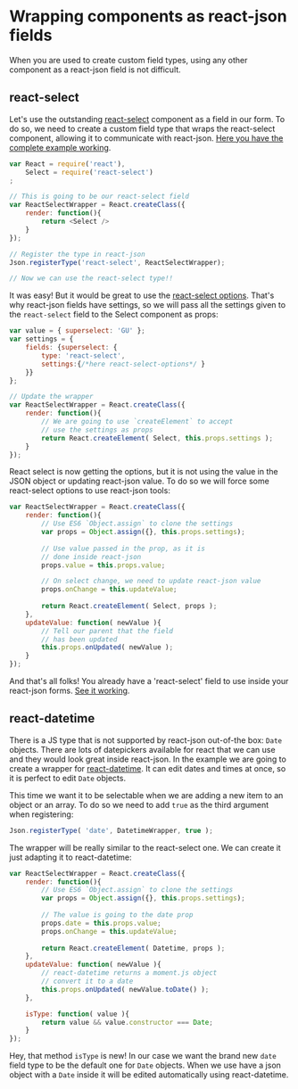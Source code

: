 # Wrapping components as react-json fields
When you are used to create custom field types, using any other component as a react-json field is not difficult.

## react-select
Let's use the outstanding [react-select](https://github.com/JedWatson/react-select) component as a field in our form. To do so, we need to create a custom field type that wraps the react-select component, allowing it to communicate with react-json. [Here you have the complete example working](http://codepen.io/arqex/pen/NqprXx?editors=001).

```js
var React = require('react'),
    Select = require('react-select')
;

// This is going to be our react-select field
var ReactSelectWrapper = React.createClass({
    render: function(){
        return <Select />
    }
});

// Register the type in react-json 
Json.registerType('react-select', ReactSelectWrapper);

// Now we can use the react-select type!!
```

It was easy! But it would be great to use the [react-select options](https://github.com/JedWatson/react-select#further-options). That's why react-json fields have settings, so we will pass all the settings given to the `react-select` field to the Select component as props:
```js
var value = { superselect: 'GU' };
var settings = {
    fields: {superselect: {
        type: 'react-select', 
        settings:{/*here react-select-options*/ } 
    }}
};

// Update the wrapper
var ReactSelectWrapper = React.createClass({
    render: function(){
        // We are going to use `createElement` to accept
        // use the settings as props
        return React.createElement( Select, this.props.settings );
    }
});
```

React select is now getting the options, but it is not using the value in the JSON object or updating react-json value. To do so we will force some react-select options to use react-json tools:
```js
var ReactSelectWrapper = React.createClass({
    render: function(){
        // Use ES6 `Object.assign` to clone the settings
        var props = Object.assign({}, this.props.settings);
        
        // Use value passed in the prop, as it is
        // done inside react-json
        props.value = this.props.value;

        // On select change, we need to update react-json value
        props.onChange = this.updateValue;
        
        return React.createElement( Select, props );
    },
    updateValue: function( newValue ){
        // Tell our parent that the field
        // has been updated
        this.props.onUpdated( newValue );
    }
});
```

And that's all folks! You already have a 'react-select' field to use inside your react-json forms. [See it working](http://codepen.io/arqex/pen/NqprXx?editors=001).

## react-datetime
There is a JS type that is not supported by react-json out-of-the box: `Date` objects. There are lots of datepickers available for react that we can use and they would look great inside react-json. In the example we are going to create a wrapper for [react-datetime](https://github.com/arqex/react-datetime). It can edit dates and times at once, so it is perfect to edit `Date` objects.

This time we want it to be selectable when we are adding a new item to an object or an array. To do so we need to add `true` as the third argument when registering:
```js
Json.registerType( 'date', DatetimeWrapper, true );
```

The wrapper will be really similar to the react-select one. We can create it just adapting it to react-datetime:
```js
var ReactSelectWrapper = React.createClass({
    render: function(){
        // Use ES6 `Object.assign` to clone the settings
        var props = Object.assign({}, this.props.settings);
        
        // The value is going to the date prop
        props.date = this.props.value;
        props.onChange = this.updateValue;
        
        return React.createElement( Datetime, props );
    },
    updateValue: function( newValue ){
        // react-datetime returns a moment.js object
        // convert it to a date
        this.props.onUpdated( newValue.toDate() );
    },

    isType: function( value ){
        return value && value.constructor === Date;
    }
});
```

Hey, that method `isType` is new! In our case we want the brand new `date` field type to be the default one for `Date` objects. When we use have a json object with a `Date` inside it will be edited automatically using react-datetime.

